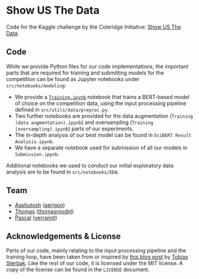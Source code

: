 # Show US The Data

Code for the Kaggle challenge by the Coleridge Initiative: [Show US The Data](https://www.kaggle.com/c/coleridgeinitiative-show-us-the-data).

## Code

While we provide Python files for our code implementations, the important parts that are required for training and submitting models for the competition can be found as Jupyter notebooks under `src/notebooks/modeling`:

- We provide a [`Training.ipynb`](src/notebooks/modeling/Training.ipynb) notebook that trains a BERT-based model of choice on the competition data, using the input processing pipeline defined in `src/utils/data/preproc.py`. 
- Two further notebooks are provided for the data augmentation (`Training (data augmentation).ipynb`) and oversampling (`Training (oversampling).ipynb`) parts of our experiments.
- The in-depth analysis of our best model can be found in `SciBERT Result Analysis.ipynb`.
- We have a separate notebook used for submission of all our models in `Submission.ipynb`.

Additional notebooks we used to conduct our initial exploratory data analysis are to be found in `src/notebooks/EDA`.

## Team

- [Aashutosh](https://www.kaggle.com/aerigon) ([aerigon](https://github.com/aerigon/))
- [Thomas](https://www.kaggle.com/thomasrood) ([thomasroodnl](https://github.com/thomasroodnl))
- [Pascal](https://www.kaggle.com/pascalschroder) ([verrannt](https://github.com/verrannt))

## Acknowledgements & License

Parts of our code, mainly relating to the input processing pipeline and the training loop, have been taken from or inspired by [this blog post](https://www.depends-on-the-definition.com/named-entity-recognition-with-bert/) by [Tobias Sterbak](https://www.depends-on-the-definition.com/about/). Like the rest of our code, it is licensed under the MIT license. A copy of the license can be found in the `LICENSE` document. 

